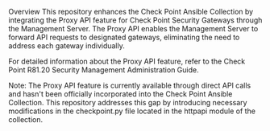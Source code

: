Overview
This repository enhances the Check Point Ansible Collection by integrating the Proxy API feature for Check Point Security Gateways through the Management Server. The Proxy API enables the Management Server to forward API requests to designated gateways, eliminating the need to address each gateway individually.

For detailed information about the Proxy API feature, refer to the Check Point R81.20 Security Management Administration Guide.

Note: The Proxy API feature is currently available through direct API calls and hasn't been officially incorporated into the Check Point Ansible Collection. This repository addresses this gap by introducing necessary modifications in the checkpoint.py file located in the httpapi module of the collection.
